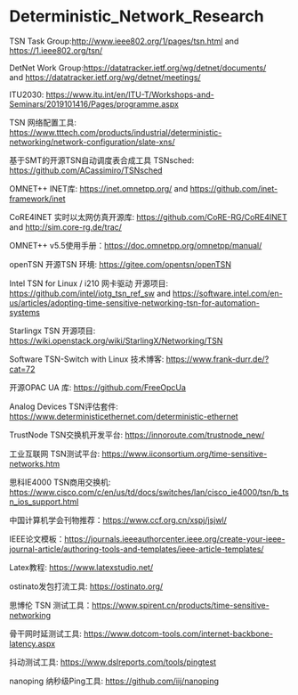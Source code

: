 # Deterministic_Network_Research

TSN Task Group:http://www.ieee802.org/1/pages/tsn.html  and https://1.ieee802.org/tsn/

DetNet Work Group:https://datatracker.ietf.org/wg/detnet/documents/  
and https://datatracker.ietf.org/wg/detnet/meetings/ 

ITU2030: https://www.itu.int/en/ITU-T/Workshops-and-Seminars/2019101416/Pages/programme.aspx

TSN 网络配置工具: https://www.tttech.com/products/industrial/deterministic-networking/network-configuration/slate-xns/

基于SMT的开源TSN自动调度表合成工具 TSNsched: https://github.com/ACassimiro/TSNsched 

OMNET++ INET库: https://inet.omnetpp.org/  and  https://github.com/inet-framework/inet

CoRE4INET 实时以太网仿真开源库: https://github.com/CoRE-RG/CoRE4INET and http://sim.core-rg.de/trac/

OMNET++ v5.5使用手册：https://doc.omnetpp.org/omnetpp/manual/

openTSN 开源TSN 环境: https://gitee.com/opentsn/openTSN

Intel TSN for Linux / i210 网卡驱动 开源项目: https://github.com/intel/iotg_tsn_ref_sw  and 
https://software.intel.com/en-us/articles/adopting-time-sensitive-networking-tsn-for-automation-systems

Starlingx TSN 开源项目: https://wiki.openstack.org/wiki/StarlingX/Networking/TSN

Software TSN-Switch with Linux 技术博客: https://www.frank-durr.de/?cat=72

开源OPAC UA 库: https://github.com/FreeOpcUa

Analog Devices TSN评估套件: https://www.deterministicethernet.com/deterministic-ethernet

TrustNode TSN交换机开发平台:  https://innoroute.com/trustnode_new/

工业互联网 TSN测试平台: https://www.iiconsortium.org/time-sensitive-networks.htm

思科IE4000 TSN商用交换机: https://www.cisco.com/c/en/us/td/docs/switches/lan/cisco_ie4000/tsn/b_tsn_ios_support.html

中国计算机学会刊物推荐：https://www.ccf.org.cn/xspj/jsjwl/

IEEE论文模板：https://journals.ieeeauthorcenter.ieee.org/create-your-ieee-journal-article/authoring-tools-and-templates/ieee-article-templates/

Latex教程: https://www.latexstudio.net/

ostinato发包打流工具: https://ostinato.org/

思博伦 TSN 测试工具：https://www.spirent.cn/products/time-sensitive-networking

骨干网时延测试工具: https://www.dotcom-tools.com/internet-backbone-latency.aspx

抖动测试工具: https://www.dslreports.com/tools/pingtest

nanoping 纳秒级Ping工具: https://github.com/iij/nanoping



